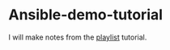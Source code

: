 # Ansible-demo-tutorial
I will make notes from the [playlist](https://youtube.com/playlist?list=PLT98CRl2KxKEUHie1m24-wkyHpEsa4Y70&si=Y2qR7yCGdvnz7YZU) tutorial.
